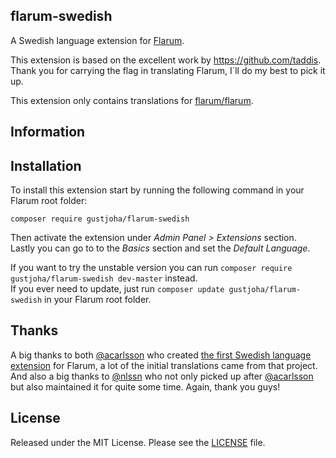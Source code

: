 ## flarum-swedish
A Swedish language extension for [Flarum](http://flarum.org/).

This extension is based on the excellent work by https://github.com/taddis. Thank you for carrying the flag in translating Flarum, I´ll do my best to pick it up.

This extension only contains translations for [flarum/flarum](https://github.com/flarum/flarum).

## Information

## Installation
To install this extension start by running the following command in your Flarum root folder:
```
composer require gustjoha/flarum-swedish

```
Then activate the extension under _Admin Panel > Extensions_ section.<br>
Lastly you can go to to the _Basics_ section and set the _Default Language_.

If you want to try the unstable version you can run `composer require gustjoha/flarum-swedish dev-master` instead.<br>
If you ever need to update, just run `composer update gustjoha/flarum-swedish` in your Flarum root folder.

## Thanks
A big thanks to both [@acarlsson](https://github.com/acarlsson) who created [the first Swedish language extension](https://github.com/acarlsson/flarum-ext-swedish) for Flarum, a lot of the initial translations came from that project. And also a big thanks to [@nlssn](https://github.com/nlssn) who not only picked up after [@acarlsson](https://github.com/acarlsson) but also maintained it for quite some time. Again, thank you guys!

## License
Released under the MIT License. Please see the [LICENSE](https://github.com/taddis/flarum-swedish/blob/master/LICENSE) file.
